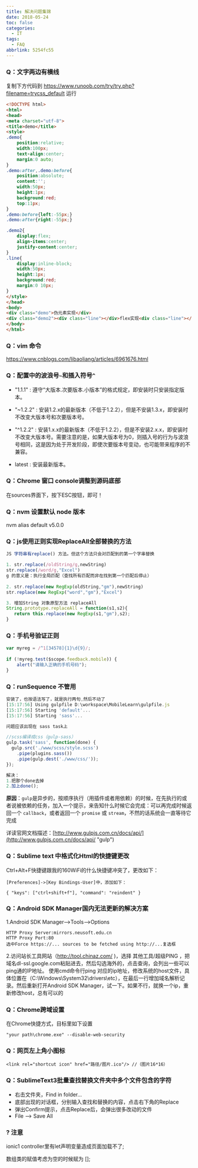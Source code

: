```yaml
---
title: 解决问题集锦
date: 2018-05-24
toc: false
categories:
  - IT
tags:
  - FAQ
abbrlink: 5254fc55
---
```


### Q：文字两边有横线

复制下方代码到 https://www.runoob.com/try/try.php?filename=trycss_default 运行

```html
<!DOCTYPE html>
<html>
<head>
<meta charset="utf-8">
<title>demo</title>
<style>
.demo{
	position:relative;
	width:100px;
	text-align:center;
	margin:0 auto;
}
.demo:after,.demo:before{
	position:absolute;
	content:'';
	width:50px;
	height:1px;
	background:red;
	top:11px;
}
.demo:before{left:-55px;}
.demo:after{right:-55px;}

.demo2{
	display:flex;
	align-items:center;
	justify-content:center;
}
.line{
	display:inline-block;
	width:50px;
	height:1px;
	background:red;
	margin:0 10px;
}
</style>
</head>
<body>
<div class="demo">伪元素实现</div>
<div class="demo2"><div class="line"></div>flex实现<div class="line"></div></div>
</body>
</html>
```

### Q：vim 命令

https://www.cnblogs.com/libaoliang/articles/6961676.html


### Q：配置中的波浪号`~`和插入符号`^`

* "1.1.1" : 遵守“大版本.次要版本.小版本”的格式规定，即安装时只安装指定版本。

* "~1.2.2" : 安装1.2.x的最新版本（不低于1.2.2），但是不安装1.3.x，即安装时不改变大版本号和次要版本号。

* "^1.2.2" : 安装1.x.x的最新版本（不低于1.2.2），但是不安装2.x.x，即安装时不改变大版本号。需要注意的是，如果大版本号为0，则插入号的行为与波浪号相同，这是因为处于开发阶段，即使次要版本号变动，也可能带来程序的不兼容。

* latest : 安装最新版本。



### Q：Chrome 窗口 console调整到源码底部

在sources界面下，按下ESC按钮，即可！



### Q：nvm 设置默认 node 版本

nvm alias default v5.0.0



### Q：js使用正则实现ReplaceAll全部替换的方法

```javascript
JS 字符串有replace() 方法。但这个方法只会对匹配到的第一个字串替换

1. str.replace(/oldString/g,newString)
str.replace(/word/g,"Excel")
g 的意义是：执行全局匹配（查找所有匹配而非在找到第一个匹配后停止）
	
2. str.replace(new RegExp(oldString,"gm"),newString)
str.replace(new RegExp("word","gm"),"Excel")

3. 增加String 对象原型方法 replaceAll
String.prototype.replaceAll = function(s1,s2){ 
   return this.replace(new RegExp(s1,"gm"),s2); 
}
```



### Q：手机号验证正则

```javascript
var myreg = /^1[34578]{1}\d{9}/;
	
if (!myreg.test($scope.feedback.mobile)) {
	alert("请输入正确的手机号码");
} 
```



### Q：runSequence 不管用

```javascript
安装了，也按语法写了，就是执行两句,然后不动了
[15:17:56] Using gulpfile D:\workspace\MobileLearn\gulpfile.js
[15:17:56] Starting 'default'...
[15:17:56] Starting 'sass'...

问题应该出现在 sass task上

//scss编译成css（gulp-sass）
gulp.task('sass', function(done) {
  gulp.src('./www/scss/style.scss')
    .pipe(plugins.sass())
    .pipe(gulp.dest('./www/css/'));
});

解决：
1.把那个done去掉
2.加上done();
```


**原因**：``gulp``是异步的，按顺序执行（用插件或者用依赖）的时候，在先执行的或者说被依赖的任务，加入一个提示，来告知什么时候它会完成：可以再完成时候返回一个 ``callback``，或者返回一个 ``promise`` 或 ``stream``，不然的话系统会一直等待它完成

详读官网文档描述：[http://www.gulpjs.com.cn/docs/api/](http://www.gulpjs.com.cn/docs/api/ "gulp")


### Q：Sublime text 中格式化Html的快捷键更改

Ctrl+Alt+F快捷键跟我的160WiFi的什么快捷键冲突了，更改如下：

	[Preferences]->[Key Bindings-User]中，添加如下：

	{ "keys": ["ctrl+shift+f"], "command": "reindent" }




### Q：Android SDK Manager国内无法更新的解决方案

1.Android SDK Manager——>Tools——>Options

	HTTP Proxy Server:mirrors.neusoft.edu.cn
	HTTP Proxy Port:80
	选中Force https://... sources to be fetched using http://...复选框

2.访问站长工具网站（http://tool.chinaz.com/ )，选择 其他工具/超级PING ，把域名dl-ssl.google.com粘贴进去，然后勾选海外的，点击查询，会列出一些可以ping通的IP地址。
使用cmd命令行ping 对应的ip地址，修改系统的host文件，具体位置在（C:\Windows\System32\drivers\etc），在最后一行增加域名解析记录。然后重新打开Android SDK Manager，试一下。如果不行，就换一个ip，重新修改host，总有可以的



### Q：Chrome跨域设置

在Chrome快捷方式，目标里如下设置
	
	"your path\chrome.exe" --disable-web-security



### Q：网页左上角小图标

	<link rel="shortcut icon" href="路径/图片.ico"/> //（图片16*16）



### Q：SublimeText3批量查找替换文件夹中多个文件包含的字符

  - 右击文件夹，Find in folder...
  - 底部出现的对话框，分别输入查找和替换的内容，点击右下角的Replace
  - 弹出Confirm提示，点击Replace后，会弹出很多改动的文件
  - File --> Save All

### ? 注意

ionic1 controller里有let声明变量造成页面加载不了;

数组类的赋值考虑为空的时候赋为 [];